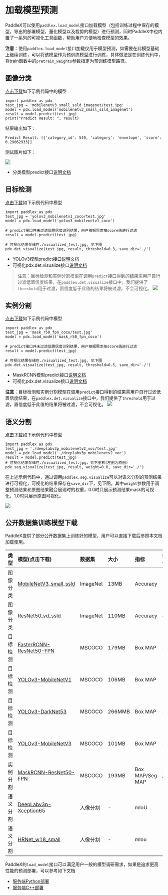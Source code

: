 # 加载模型预测

PaddleX可以使用`paddlex.load_model`接口加载模型（包括训练过程中保存的模型，导出的部署模型，量化模型以及裁剪的模型）进行预测，同时PaddleX中也内置了一系列的可视化工具函数，帮助用户方便地检查模型的效果。

**注意**：使用`paddlex.load_model`接口加载仅用于模型预测，如需要在此模型基础上继续训练，可以将该模型作为预训练模型进行训练，具体做法是在训练代码中，将train函数中的`pretrain_weights`参数指定为预训练模型路径。

## 图像分类

[点击下载](https://bj.bcebos.com/paddlex/models/mobilenetv3_small_ssld_imagenet.tar.gz)如下示例代码中的模型  

```
import paddlex as pdx
test_jpg = 'mobilenetv3_small_ssld_imagenet/test.jpg'
model = pdx.load_model('mobilenetv3_small_ssld_imagenet')
result = model.predict(test_jpg)
print("Predict Result: ", result)
```
结果输出如下：
```
Predict Result: [{'category_id': 549, 'category': 'envelope', 'score': 0.29062933}]
```

测试图片如下：

![](images/test.jpg)

- 分类模型predict接口[说明文档](../apis/models/classification.md#predict)


## 目标检测

[点击下载](https://bj.bcebos.com/paddlex/models/yolov3_mobilenetv1_coco.tar.gz)如下示例代码中模型  

```
import paddlex as pdx
test_jpg = 'yolov3_mobilenetv1_coco/test.jpg'
model = pdx.load_model('yolov3_mobilenetv1_coco')

# predict接口并未过滤低置信度识别结果，用户根据需求按score值进行过滤
result = model.predict(test_jpg)

# 可视化结果存储在./visualized_test.jpg, 见下图
pdx.det.visualize(test_jpg, result, threshold=0.3, save_dir='./')
```
- YOLOv3模型predict接口[说明文档](../apis/models/detection.md#predict)
- 可视化pdx.det.visualize接口[说明文档](../apis/visualize.md#paddlexdetvisualize)
> 注意：目标检测和实例分割模型在调用`predict`接口得到的结果需用户自行过滤低置信度结果，在`paddlex.det.visualize`接口中，我们提供了`threshold`用于过滤，置信度低于此值的结果将被过滤，不会可视化。
![](./images/yolo_predict.jpg)

## 实例分割

[点击下载](https://bj.bcebos.com/paddlex/models/mask_r50_fpn_coco.tar.gz)如下示例代码中模型  

```
import paddlex as pdx
test_jpg = 'mask_r50_fpn_coco/test.jpg'
model = pdx.load_model('mask_r50_fpn_coco')

# predict接口并未过滤低置信度识别结果，用户根据需求按score值进行过滤
result = model.predict(test_jpg)

# 可视化结果存储在./visualized_test.jpg, 见下图
pdx.det.visualize(test_jpg, result, threshold=0.5, save_dir='./')
```
- MaskRCNN模型predict接口[说明文档](../apis/models/instance_segmentation.md#predict)
- 可视化pdx.det.visualize接口[说明文档](../apis/visualize.md#paddlexdetvisualize)

**注意**：目标检测和实例分割模型在调用`predict`接口得到的结果需用户自行过滤低置信度结果，在`paddlex.det.visualize`接口中，我们提供了`threshold`用于过滤，置信度低于此值的结果将被过滤，不会可视化。
![](./images/mask_predict.jpg)

## 语义分割

[点击下载](https://bj.bcebos.com/paddlex/models/deeplabv3p_mobilenetv2_voc.tar.gz)如下示例代码中模型

```
import paddlex as pdx
test_jpg = './deeplabv3p_mobilenetv2_voc/test.jpg'
model = pdx.load_model('./deeplabv3p_mobilenetv2_voc')
result = model.predict(test_jpg)
# 可视化结果存储在./visualized_test.jpg，见下图右(左图为原图)
pdx.seg.visualize(test_jpg, result, weight=0.0, save_dir='./')
```

在上述示例代码中，通过调用`paddlex.seg.visualize`可以对语义分割的预测结果进行可视化，可视化的结果保存在`save_dir`下，见下图。其中`weight`参数用于调整预测结果和原图结果融合展现时的权重，0.0时只展示预测结果mask的可视化，1.0时只展示原图可视化。

![](images/deeplab_predict.jpg)

## 公开数据集训练模型下载

PaddleX提供了部分公开数据集上训练好的模型，用户可以直接下载后参照本文档加载使用。

| 类型 |     模型(点击下载)     |     数据集    |     大小     |     指标    |    指标数值    |
|:--- | :----------  | :-----------  | :----------  | :---------- | :------------- |
| 图像分类 | [MobileNetV3_small_ssld](https://bj.bcebos.com/paddlex/models/mobilenetv3_small_ssld_imagenet.tar.gz) | ImageNet | 13MB | Accuracy  |     71.3%        |
| 图像分类 | [ResNet50_vd_ssld](https://bj.bcebos.com/paddlex/models/resnet50_vd_ssld_imagenet.tar.gz)  | ImageNet  | 110MB  | Accuracy  |   82.4%       |
| 目标检测 | [FasterRCNN-ResNet50-FPN](https://bj.bcebos.com/paddlex/models/faster_r50_fpn_coco.tar.gz) | MSCOCO | 179MB     |    Box MAP  |       37.7%     |
| 目标检测 | [YOLOv3-MobileNetV1](https://bj.bcebos.com/paddlex/models/yolov3_mobilenetv1_coco.tar.gz)    | MSCOCO | 106MB      | Box MAP    |      29.3%      |
| 目标检测 | [YOLOv3-DarkNet53](https://bj.bcebos.com/paddlex/models/yolov3_darknet53_coco.tar.gz)      | MSCOCO | 266MMB      | Box MAP    |      34.8%      |
| 目标检测 | [YOLOv3-MobileNetV3](https://bj.bcebos.com/paddlex/models/yolov3_mobilenetv3_coco.tar.gz)      | MSCOCO | 101MB      | Box MAP    |      31.6%      |
| 实例分割 | [MaskRCNN-ResNet50-FPN](https://bj.bcebos.com/paddlex/models/mask_r50_fpn_coco.tar.gz)  | MSCOCO | 193MB     | Box MAP/Seg MAP |   38.7% / 34.7%     |
| 语义分割 | [DeepLabv3p-Xception65](https://bj.bcebos.com/paddlex/examples/human_seg/models/humanseg_server_params.tar)  | 人像分割 | -     | mIoU        |      -          |
| 语义分割 | [HRNet_w18_small](https://bj.bcebos.com/paddlex/examples/human_seg/models/humanseg_mobile_params.tar)           | 人像分割   | -   | mIou       |        -           |

PaddleX的`load_model`接口可以满足用户一般的模型调研需求，如果是追求更高性能的预测部署，可以参考如下文档

- [服务端Python部署](../deploy/server/python.md)  
- [服务端C++部署](../deploy/server/cpp/index.html)
